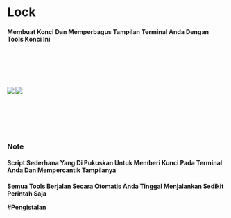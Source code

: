 # Lock
<h4>Membuat Konci Dan Memperbagus Tampilan Terminal Anda Dengan Tools Konci Ini
<br>
<br><br><br><br><br><br>
<img src="https://k.top4top.io/p_190843mr21.jpg">
<img src="https://j.top4top.io/p_1908udn8g0.jpg">
<br><br><br><br><br><br>
<h3>Note
<h4>Script Sederhana Yang Di Pukuskan Untuk Memberi Kunci Pada Terminal Anda Dan Mempercantik Tampilanya
<h4>Semua Tools Berjalan Secara Otomatis Anda Tinggal Menjalankan Sedikit Perintah Saja


#Pengistalan
